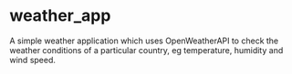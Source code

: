 # weather_app

A simple weather application which uses OpenWeatherAPI to check the weather conditions of a particular country, eg temperature, humidity and wind speed.
